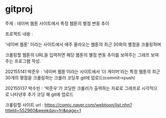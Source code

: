 # gitproj
주제 : 네이버 웹툰 사이트에서 특정 웹툰의 별점 변동 추이

 프로젝트 내용 :

 '네이버 웹툰' 이라는 사이트에서 매주 올라오는 웹툰의 최근 30화의 별점을 크롤링하며

 크롤링할 웹툰의 URL을 입력하면 해당 웹툰의 별점 변동 추이를 보여주는 그래프 보여주는 프로그램 작성.

 202155141 박준우 : ‘네이버 웹툰’이라는 사이트에서 ‘더 게이머’라는 특정 웹툰의 최근 30개의 평점을 크롤링하는 크롤러 코딩후 git에 업로드(commit->push)

 202155137 박수빈 : '박준우'가 코딩한 크롤러가 출력하는 자료로 그래프로 시각적으로 나타낸후 추가 코딩 해 git에 업로드

 크롤링할 사이트 url : https://comic.naver.com/webtoon/list.nhn?titleId=552960&weekday=fri&page=1